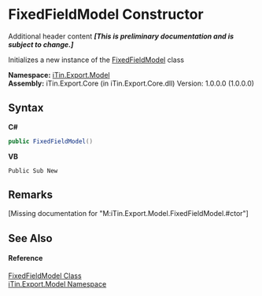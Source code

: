 # FixedFieldModel Constructor 
Additional header content _**\[This is preliminary documentation and is subject to change.\]**_

Initializes a new instance of the <a href="2029c6ae-f5fe-eefa-88c5-233eab4dfff5">FixedFieldModel</a> class

**Namespace:**&nbsp;<a href="ef57ffcc-e95e-b212-5a46-9aa6f5a3511f">iTin.Export.Model</a><br />**Assembly:**&nbsp;iTin.Export.Core (in iTin.Export.Core.dll) Version: 1.0.0.0 (1.0.0.0)

## Syntax

**C#**<br />
``` C#
public FixedFieldModel()
```

**VB**<br />
``` VB
Public Sub New
```


## Remarks
\[Missing <remarks> documentation for "M:iTin.Export.Model.FixedFieldModel.#ctor"\]

## See Also


#### Reference
<a href="2029c6ae-f5fe-eefa-88c5-233eab4dfff5">FixedFieldModel Class</a><br /><a href="ef57ffcc-e95e-b212-5a46-9aa6f5a3511f">iTin.Export.Model Namespace</a><br />